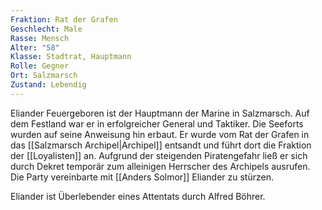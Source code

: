 ```yaml
---
Fraktion: Rat der Grafen
Geschlecht: Male
Rasse: Mensch
Alter: "58"
Klasse: Stadtrat, Hauptmann
Rolle: Gegner
Ort: Salzmarsch
Zustand: Lebendig
---
```

Eliander Feuergeboren ist der Hauptmann der Marine in Salzmarsch. Auf dem Festland war er in erfolgreicher General und Taktiker. Die Seeforts wurden auf seine Anweisung hin erbaut. Er wurde vom Rat der Grafen in das [[Salzmarsch Archipel|Archipel]] entsandt und führt dort die Fraktion der [[Loyalisten]] an. Aufgrund der steigenden Piratengefahr ließ er sich durch Dekret temporär zum alleinigen Herrscher des Archipels ausrufen. Die Party vereinbarte mit [[Anders Solmor]] Eliander zu stürzen. 

Eliander ist Überlebender eines Attentats durch Alfred Böhrer.

